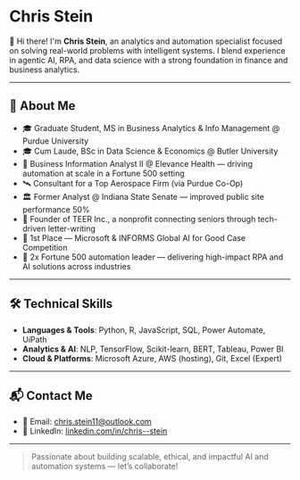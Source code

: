 # Chris Stein

👋 Hi there! I'm **Chris Stein**, an analytics and automation specialist focused on solving real-world problems with intelligent systems. I blend experience in agentic AI, RPA, and data science with a strong foundation in finance and business analytics.

---

## 🚀 About Me

- 🎓 Graduate Student, MS in Business Analytics & Info Management @ Purdue University  
- 🎓 Cum Laude, BSc in Data Science & Economics @ Butler University  
- 💼 Business Information Analyst II @ Elevance Health — driving automation at scale in a Fortune 500 setting  
- 🛰️ Consultant for a Top Aerospace Firm (via Purdue Co-Op)  
- 🏛️ Former Analyst @ Indiana State Senate — improved public site performance 50%  
- 🌱 Founder of TEER Inc., a nonprofit connecting seniors through tech-driven letter-writing  
- 🧠 1st Place — Microsoft & INFORMS Global AI for Good Case Competition  
- 🏢 2x Fortune 500 automation leader — delivering high-impact RPA and AI solutions across industries  

---

## 🛠️ Technical Skills

- **Languages & Tools**: Python, R, JavaScript, SQL, Power Automate, UiPath  
- **Analytics & AI**: NLP, TensorFlow, Scikit-learn, BERT, Tableau, Power BI  
- **Cloud & Platforms**: Microsoft Azure, AWS (hosting), Git, Excel (Expert)  

---

## 📬 Contact Me

- 📧 Email: [chris.stein11@outlook.com](mailto:chris.stein11@outlook.com)  
- 🔗 LinkedIn: [linkedin.com/in/chris--stein](https://linkedin.com/in/chris--stein)

---

> Passionate about building scalable, ethical, and impactful AI and automation systems — let’s collaborate!

